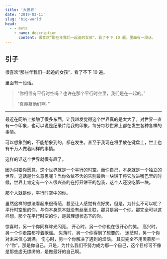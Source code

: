 ```yaml
---
title: '大世界'
date: '2019-03-11'
slug: 'big-world'
head:
  - - meta
    - name: description
      content: 很喜欢“那些年我们一起追的女孩”，看了不下 10 遍。里面有一段话。
---
```

## 引子

很喜欢“那些年我们一起追的女孩”，看了不下 10 遍。

里面有一段话。

> “你相信有平行时空吗？也许在那个平行时空里，我们是在一起的。”
>
> “真羡慕他们啊。”

---

最近在网络上接触了很多东西，让我越发觉得这个世界真的是太大了。对世界一直有一个印象，也可以说是纪录片给我的印象，每分每秒世界上都在发生各种各样的事情。

可以想象到的，不能想象到的，都在发生。甚至于我现在将手放在键盘上，世上也有千万人做着同样的事情。

这样的话这个世界就很有趣了。

因为只要你愿意，这个世界就是一个平行的时空。而你自己，本身就是一个独立的世界。这话是什么意思呢？当你依依不舍的告别最后一块饼干将它放进嘴巴里的时候，世界上肯定有一个人很兴奋的在打开饼干的包装，这个人还没吃第一块。

那个人就是你，平行时空中的你。

虽然这样的想法看起来很奇葩，甚至让人感觉有点好笑，但是，为什么不可以呢？平行时空里的你，与你本身原本就没有丝毫关联，那只是另一个你。那完全可以这样想，那个在平行时空的你，是最理想状态下的你。

惊喜时，另一个你同样眸光闪亮。
开心时，另一个你也在很开心的笑。
高兴时，另一个你走路都哼着歌谣。
失落时，另一个你得到了想要的。
迷茫时，另一个你对未来信心满满。
伤心时，另一个你解决了遇到的烦恼。
其实完全不用羡慕那一个“你”，那是你自己。只是，为什么我们不努力成为那一个自己，这个目标可不像是那些虚无缥缈的，是做最好的自己啊。
